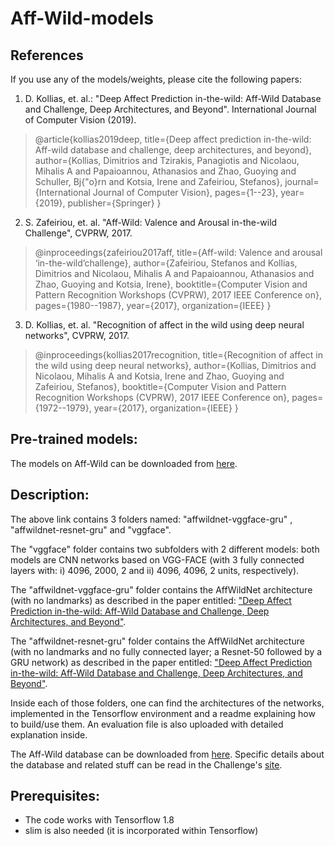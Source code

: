 # Aff-Wild-models

## References

If you use any of the models/weights, please cite the following papers:

1.   D. Kollias, et. al.: "Deep Affect Prediction in-the-wild: Aff-Wild Database and Challenge, Deep Architectures, and Beyond". International  Journal  of  Computer  Vision  (2019).  

> @article{kollias2019deep,
  title={Deep affect prediction in-the-wild: Aff-wild database and challenge, deep architectures, and beyond},
  author={Kollias, Dimitrios and Tzirakis, Panagiotis and Nicolaou, Mihalis A and Papaioannou, Athanasios and Zhao, Guoying and Schuller, Bj{\"o}rn and Kotsia, Irene and Zafeiriou, Stefanos},
  journal={International Journal of Computer Vision},
  pages={1--23},
  year={2019},
  publisher={Springer}
}

2.  S. Zafeiriou, et. al. "Aff-Wild: Valence and Arousal in-the-wild Challenge", CVPRW, 2017.

>@inproceedings{zafeiriou2017aff, title={Aff-wild: Valence and arousal ‘in-the-wild’challenge}, author={Zafeiriou, Stefanos and Kollias, Dimitrios and Nicolaou, Mihalis A and Papaioannou, Athanasios and Zhao, Guoying and Kotsia, Irene}, booktitle={Computer Vision and Pattern Recognition Workshops (CVPRW), 2017 IEEE Conference on}, pages={1980--1987}, year={2017}, organization={IEEE} }

3. D. Kollias, et. al. "Recognition of affect in the wild using deep neural networks", CVPRW, 2017.

>@inproceedings{kollias2017recognition,
  title={Recognition of affect in the wild using deep neural networks},
  author={Kollias, Dimitrios and Nicolaou, Mihalis A and Kotsia, Irene and Zhao, Guoying and Zafeiriou, Stefanos},
  booktitle={Computer Vision and Pattern Recognition Workshops (CVPRW), 2017 IEEE Conference on},
  pages={1972--1979},
  year={2017},
  organization={IEEE}
}

## Pre-trained models:
The models on Aff-Wild can be downloaded from [here](https://drive.google.com/open?id=1xkVK92XLZOgYlpaRpG_-WP0Elzg4ewpw).


## Description:
The above link contains 3 folders named: "affwildnet-vggface-gru" , "affwildnet-resnet-gru" and "vggface".

The "vggface" folder contains two subfolders with 2 different models: both models are CNN networks based on VGG-FACE (with 3 fully connected layers with: i) 4096, 2000, 2 and ii) 4096, 4096,  2 units, respectively).

The "affwildnet-vggface-gru" folder contains the AffWildNet architecture (with no landmarks) as described in the paper entitled: ["Deep Affect Prediction in-the-wild: Aff-Wild Database and Challenge, Deep Architectures, and Beyond"](https://arxiv.org/pdf/1804.10938.pdf).

The "affwildnet-resnet-gru" folder contains the AffWildNet architecture (with no landmarks and no fully connected layer; a Resnet-50 followed by a GRU network) as described in the paper entitled: ["Deep Affect Prediction in-the-wild: Aff-Wild Database and Challenge, Deep Architectures, and Beyond"](https://arxiv.org/pdf/1804.10938.pdf).

Inside each of those folders, one can find the architectures of the networks, implemented in the Tensorflow environment and a readme explaining how to build/use them.
An evaluation file is also uploaded with detailed explanation inside.

The Aff-Wild database can be downloaded from [here](https://drive.google.com/file/d/1A6uU4XdO11o_VYSV5RCGiwCb9l4Wgk4s/view?usp=sharing).
Specific details about the database and related stuff can be read in the Challenge's [site](https://ibug.doc.ic.ac.uk/resources/first-affect-wild-challenge/).

## Prerequisites:

- The code works with Tensorflow 1.8
- slim is also needed (it is incorporated within Tensorflow)

